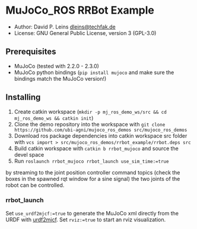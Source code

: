 # MuJoCo_ROS RRBot Example

* Author: David P. Leins <dleins@techfak.de>
* License: GNU General Public License, version 3 (GPL-3.0)

## Prerequisites

- MuJoCo (tested with 2.2.0 - 2.3.0)
- MuJoCo python bindings (`pip install mujoco` and make sure the bindings match the MuJoCo version!)

## Installing

1. Create catkin workspace (`mkdir -p mj_ros_demo_ws/src && cd mj_ros_demo_ws && catkin init`)
2. Clone the demo repository into the workspace with `git clone https://github.com/ubi-agni/mujoco_ros_demos src/mujoco_ros_demos`
3. Download ros package dependencies into catkin workspace src folder with `vcs import > src/mujoco_ros_demos/rrbot_example/rrbot.deps src`
4. Build catkin workspace with `catkin b rrbot_mujoco` and source the devel space
5. Run `roslaunch rrbot_mujoco rrbot_launch use_sim_time:=true`

by streaming to the joint position controller command topics (check the boxes in the spawned rqt window for a sine signal) the two joints of the robot can be controlled.

### rrbot\_launch
Set `use_urdf2mjcf:=true` to generate the MuJoCo xml directly from the URDF with [urdf2mjcf](https://github.com/balandbal/urdf2mjcf).
Set `rviz:=true` to start an rviz visualization.
